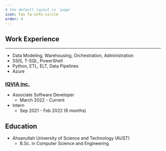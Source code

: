 ```yaml
---
# the default layout is 'page'
icon: fas fa-info-circle
order: 4
---
```


## Work Experience
---
* Data Modeling, Warehousing, Orchestration, Administration
* SSIS, T-SQL, PowerShell
* Python, ETL, ELT, Data Pipelines
* Azure



### [IQVIA Inc.](https://www.iqvia.com/)
* Associate Software Developer
  * March 2022 - Current
* Intern
  * Sep 2021 - Feb 2022 (6 months)


## Education
* Ahsanullah University of Science and Technology (AUST)
    * B.Sc. in Computer Science and Engineering